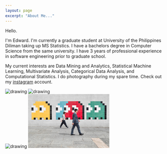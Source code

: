 ```yaml
---
layout: page
excerpt: "About Me..."
---
```


Hello.

I'm Edward. I'm currently a graduate student at University of the Philippines Diliman taking up MS Statistics. I have a bachelors degree in Computer Science from the same university. I have 3 years of professional experience in software engineering prior to graduate school.

My current interests are Data Mining and Analytics, Statistical Machine Learning, Multivariate Analysis, Categorical Data Analysis, and Computational Statistics. I do photography during my spare time. Check out my [instagram](https://www.instagram.com/edward.nataniel/) account.


<img src="/images/manilabay.jpg" alt="drawing" width="260"/> <img src="/images/oble.jpg" alt="drawing" width="260"/>  
<img src="/images/baguio.jpg" alt="drawing" width="260"/> <img src="/images/hongkong.jpg" alt="drawing" width="260"/> 
